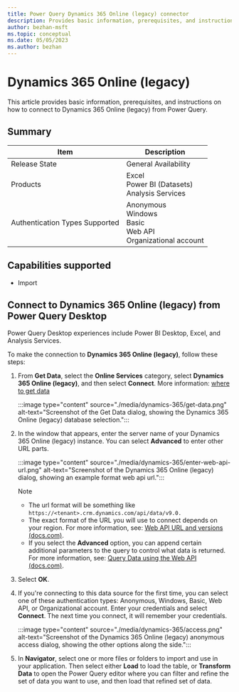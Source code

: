 ```yaml
---
title: Power Query Dynamics 365 Online (legacy) connector
description: Provides basic information, prerequisites, and instructions on how to connect to Dynamics 365 Online (legacy).
author: bezhan-msft
ms.topic: conceptual
ms.date: 05/05/2023
ms.author: bezhan
---
```


# Dynamics 365 Online (legacy)

This article provides basic information, prerequisites, and instructions on how to connect to Dynamics 365 Online (legacy) from Power Query.

## Summary

| Item | Description |
| ---- | ----------- |
| Release State | General Availability |
| Products | Excel <br/> Power BI (Datasets)<br/> Analysis Services|
| Authentication Types Supported | Anonymous<br/>Windows<br/>Basic<br/>Web API<br/>Organizational account |

## Capabilities supported

- Import

## Connect to Dynamics 365 Online (legacy) from Power Query Desktop

Power Query Desktop experiences include Power BI Desktop, Excel, and Analysis Services.

To make the connection to **Dynamics 365 Online (legacy)**, follow these steps:

1. From **Get Data**, select the **Online Services** category, select **Dynamics 365 Online (legacy)**, and then select **Connect**. More information: [where to get data](../where-to-get-data.md)

   :::image type="content" source="./media/dynamics-365/get-data.png" alt-text="Screenshot of the Get Data dialog, showing the Dynamics 365 Online (legacy) database selection.":::

1. In the window that appears, enter the server name of your Dynamics 365 Online (legacy) instance. You can select **Advanced** to enter other URL parts.

   :::image type="content" source="./media/dynamics-365/enter-web-api-url.png" alt-text="Screenshot of the Dynamics 365 Online (legacy) dialog, showing an example format web api url.":::

   >[!NOTE]
   > - The url format will be something like `https://<tenant>.crm.dynamics.com/api/data/v9.0.`
   > - The exact format of the URL you will use to connect depends on your region. For more information, see: [Web API URL and versions (docs.com)](/power-apps/developer/data-platform/webapi/compose-http-requests-handle-errors#web-api-url-and-versions).
   > - If you select the **Advanced** option, you can append certain additional parameters to the query to control what data is returned. For more information, see: [Query Data using the Web API (docs.com)](/power-apps/developer/data-platform/webapi/query-data-web-api).

1. Select **OK**.

1. If you're connecting to this data source for the first time, you can select one of these authentication types: Anonymous, Windows, Basic, Web API, or Organizational account. Enter your credentials and select **Connect**. The next time you connect, it will remember your credentials.

    :::image type="content" source="./media/dynamics-365/access.png" alt-text="Screenshot of the Dynamics 365 Online (legacy) anonymous access dialog, showing the other options along the side.":::

1. In **Navigator**, select one or more files or folders to import and use in your application. Then select either **Load** to load the table, or **Transform Data** to open the Power Query editor where you can filter and refine the set of data you want to use, and then load that refined set of data.
